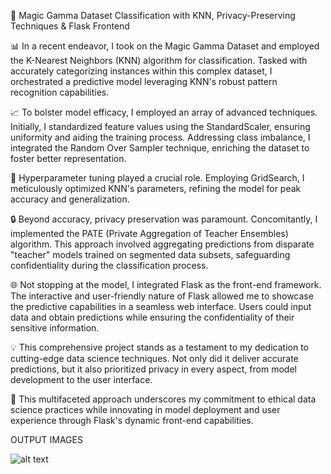 🌟 Magic Gamma Dataset Classification with KNN, Privacy-Preserving Techniques & Flask Frontend

📊 In a recent endeavor, I took on the Magic Gamma Dataset and employed the K-Nearest Neighbors (KNN) algorithm for classification. Tasked with accurately categorizing instances within this complex dataset, I orchestrated a predictive model leveraging KNN's robust pattern recognition capabilities.

📈 To bolster model efficacy, I employed an array of advanced techniques. Initially, I standardized feature values using the StandardScaler, ensuring uniformity and aiding the training process. Addressing class imbalance, I integrated the Random Over Sampler technique, enriching the dataset to foster better representation.

🎯 Hyperparameter tuning played a crucial role. Employing GridSearch, I meticulously optimized KNN's parameters, refining the model for peak accuracy and generalization.

🔒 Beyond accuracy, privacy preservation was paramount. Concomitantly, I implemented the PATE (Private Aggregation of Teacher Ensembles) algorithm. This approach involved aggregating predictions from disparate "teacher" models trained on segmented data subsets, safeguarding confidentiality during the classification process.

🌐 Not stopping at the model, I integrated Flask as the front-end framework. The interactive and user-friendly nature of Flask allowed me to showcase the predictive capabilities in a seamless web interface. Users could input data and obtain predictions while ensuring the confidentiality of their sensitive information.

💡 This comprehensive project stands as a testament to my dedication to cutting-edge data science techniques. Not only did it deliver accurate predictions, but it also prioritized privacy in every aspect, from model development to the user interface.

🚀 This multifaceted approach underscores my commitment to ethical data science practices while innovating in model deployment and user experience through Flask's dynamic front-end capabilities.

OUTPUT IMAGES 

![alt text]([https://github.com/[username]/[reponame]/blob/[branch]/image.jpg](https://github.com/harish-123445/GammaWave/blob/main/images/image1.png)https://github.com/harish-123445/GammaWave/blob/main/images/image1.png?raw=true)
